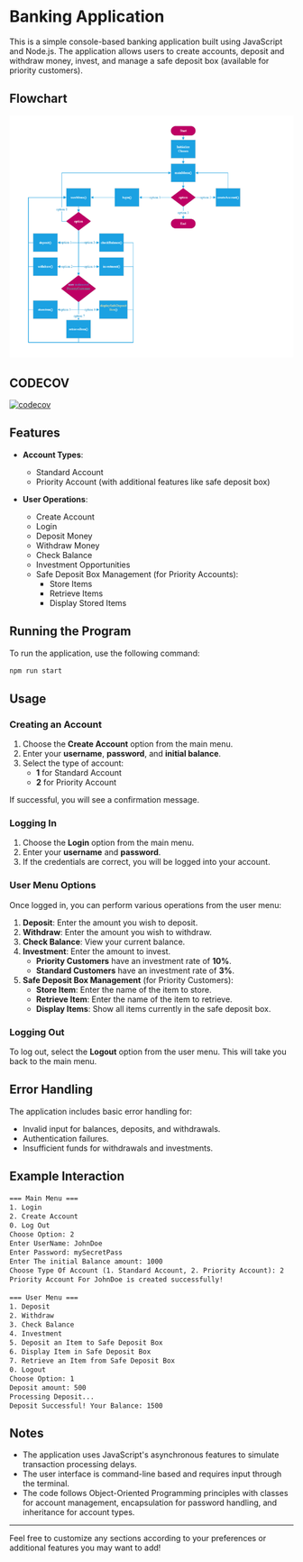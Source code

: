 # Banking Application

This is a simple console-based banking application built using JavaScript and Node.js. The application allows users to create accounts, deposit and withdraw money, invest, and manage a safe deposit box (available for priority customers).

## Flowchart
![Flowchart](Flowchart.png)

## CODECOV
[![codecov](https://codecov.io/gh/DevonMLoen/f-bee24001186-km7-dev-basicbankingsystem-ch2/graph/badge.svg?token=4F9J9PMMTV)](https://codecov.io/gh/DevonMLoen/f-bee24001186-km7-dev-basicbankingsystem-ch2)


## Features

- **Account Types**:
  - Standard Account
  - Priority Account (with additional features like safe deposit box)

- **User Operations**:
  - Create Account
  - Login
  - Deposit Money
  - Withdraw Money
  - Check Balance
  - Investment Opportunities
  - Safe Deposit Box Management (for Priority Accounts):
    - Store Items
    - Retrieve Items
    - Display Stored Items

## Running the Program

To run the application, use the following command:

```bash
npm run start
```

## Usage

### Creating an Account

1. Choose the **Create Account** option from the main menu.
2. Enter your **username**, **password**, and **initial balance**.
3. Select the type of account:
   - **1** for Standard Account
   - **2** for Priority Account

If successful, you will see a confirmation message.

### Logging In

1. Choose the **Login** option from the main menu.
2. Enter your **username** and **password**.
3. If the credentials are correct, you will be logged into your account.

### User Menu Options

Once logged in, you can perform various operations from the user menu:

1. **Deposit**: Enter the amount you wish to deposit.
2. **Withdraw**: Enter the amount you wish to withdraw.
3. **Check Balance**: View your current balance.
4. **Investment**: Enter the amount to invest. 
   - **Priority Customers** have an investment rate of **10%**.
   - **Standard Customers** have an investment rate of **3%**.
5. **Safe Deposit Box Management** (for Priority Customers):
   - **Store Item**: Enter the name of the item to store.
   - **Retrieve Item**: Enter the name of the item to retrieve.
   - **Display Items**: Show all items currently in the safe deposit box.

### Logging Out

To log out, select the **Logout** option from the user menu. This will take you back to the main menu.

## Error Handling

The application includes basic error handling for:
- Invalid input for balances, deposits, and withdrawals.
- Authentication failures.
- Insufficient funds for withdrawals and investments.

## Example Interaction

```
=== Main Menu ===
1. Login
2. Create Account
0. Log Out
Choose Option: 2
Enter UserName: JohnDoe
Enter Password: mySecretPass
Enter The initial Balance amount: 1000
Choose Type Of Account (1. Standard Account, 2. Priority Account): 2
Priority Account For JohnDoe is created successfully!

=== User Menu ===
1. Deposit
2. Withdraw
3. Check Balance
4. Investment
5. Deposit an Item to Safe Deposit Box
6. Display Item in Safe Deposit Box
7. Retrieve an Item from Safe Deposit Box
0. Logout
Choose Option: 1
Deposit amount: 500
Processing Deposit...
Deposit Successful! Your Balance: 1500
```

## Notes

- The application uses JavaScript's asynchronous features to simulate transaction processing delays.
- The user interface is command-line based and requires input through the terminal.
- The code follows Object-Oriented Programming principles with classes for account management, encapsulation for password handling, and inheritance for account types.

---

Feel free to customize any sections according to your preferences or additional features you may want to add!